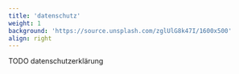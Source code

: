 ```yaml
---
title: 'datenschutz'
weight: 1
background: 'https://source.unsplash.com/zglUlG8k47I/1600x500'
align: right
---
```


TODO datenschutzerklärung
